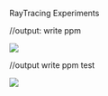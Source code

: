 RayTracing Experiments

//output: write ppm  

![](https://github.com/tolkanabroski/coding/raw/master/HelloMrRay/outputImages/test.png)  


//output write ppm test  

![](https://github.com/tolkanabroski/coding/raw/master/HelloMrRay/outputImages/test_1.png)
